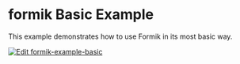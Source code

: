 # formik Basic Example

This example demonstrates how to use Formik in its most basic way.

[![Edit formik-example-basic](https://codesandbox.io/static/img/play-codesandbox.svg)](https://codesandbox.io/s/github/mhsimkus/formik/tree/master/examples/basic?fontsize=14&hidenavigation=1&theme=dark)
